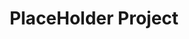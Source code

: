 ---
title: PlaceHolder Project
category: animation   # ← use the folder slug: animation, vfx, design, or art
layout: project       # ← tells Jekyll which layout to use
tools: [nothing, important]
image: https://www.sketchappsources.com/resources/source-image/project-neon-groove-music-ui.png
description: Lorem ipsum dolor sit amet, consectetur adipiscing elit, sed do eiusmod tempor incididunt ut labore et dolore magna aliqua.
external_url: https://www.google.com

---